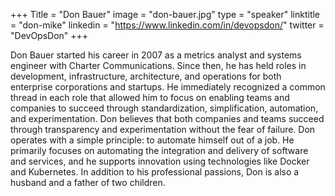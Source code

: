 +++
Title = "Don Bauer"
image = "don-bauer.jpg"
type = "speaker"
linktitle = "don-mike"
linkedin = "https://www.linkedin.com/in/devopsdon/"
twitter = "DevOpsDon"
+++

Don Bauer started his career in 2007 as a metrics analyst and systems engineer with Charter Communications. Since then, he has held roles in development, infrastructure, architecture, and operations for both enterprise corporations and startups. He immediately recognized a common thread in each role that allowed him to focus on enabling teams and companies to succeed through standardization, simplification, automation, and experimentation. Don believes that both companies and teams succeed through transparency and experimentation without the fear of failure. Don operates with a simple principle: to automate himself out of a job. He primarily focuses on automating the integration and delivery of software and services, and he supports innovation using technologies like Docker and Kubernetes. In addition to his professional passions, Don is also a husband and a father of two children.